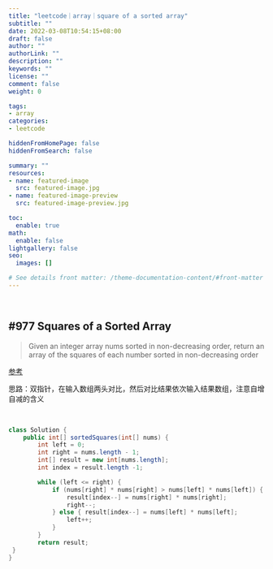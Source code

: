 ```yaml
---
title: "leetcode｜array｜square of a sorted array"
subtitle: ""
date: 2022-03-08T10:54:15+08:00
draft: false
author: ""
authorLink: ""
description: ""
keywords: ""
license: ""
comment: false
weight: 0

tags:
- array
categories:
- leetcode

hiddenFromHomePage: false
hiddenFromSearch: false

summary: ""
resources:
- name: featured-image
  src: featured-image.jpg
- name: featured-image-preview
  src: featured-image-preview.jpg

toc:
  enable: true
math:
  enable: false
lightgallery: false
seo:
  images: []

# See details front matter: /theme-documentation-content/#front-matter
---
```


<!--more-->

<br>

## #977 Squares of a Sorted Array

>Given an integer array nums sorted in non-decreasing order, return an array of the squares of each number sorted in non-decreasing order 

[参考](https://programmercarl.com/0977.%E6%9C%89%E5%BA%8F%E6%95%B0%E7%BB%84%E7%9A%84%E5%B9%B3%E6%96%B9.html#%E5%8F%8C%E6%8C%87%E9%92%88%E6%B3%95)

思路：双指针，在输入数组两头对比，然后对比结果依次输入结果数组，注意自增自减的含义

<br>

```java
class Solution {
    public int[] sortedSquares(int[] nums) {
        int left = 0;
        int right = nums.length - 1;
        int[] result = new int[nums.length];
        int index = result.length -1;

        while (left <= right) {
            if (nums[right] * nums[right] > nums[left] * nums[left]) {
                result[index--] = nums[right] * nums[right];
                right--;
            } else { result[index--] = nums[left] * nums[left];
                left++;
            }
        }
        return result;
 }
}

```

